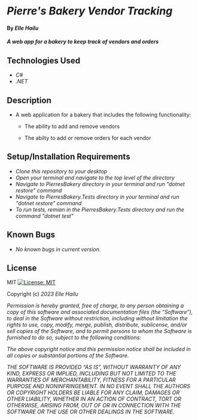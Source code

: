 # _Pierre's Bakery Vendor Tracking_

#### By _**Elle Hailu**_

#### _A web app for a bakery to keep track of vendors and orders_

## Technologies Used

- _C#_
- _.NET_

## Description

- A web application for a bakery that includes the following functionality:

  - The ability to add and remove vendors

  - The abilty to add or remove orders for each vendor

## Setup/Installation Requirements

- _Clone this repository to your desktop_
- _Open your terminal and navigate to the top level of the directory_
- _Navigate to PierresBakery directory in your terminal and run "dotnet restore" command_
- _Navigate to PierresBakery.Tests directory in your terminal and run "dotnet restore" command_
- _To run tests, remian in the PierresBakery.Tests directory and run the command "dotnet test"_

## Known Bugs

- _No known bugs in current version._

## License

MIT [![License: MIT](https://img.shields.io/badge/License-MIT-yellow.svg)](https://opensource.org/licenses/MIT)

Copyright (c) _2023_ _Elle Hailu_

_Permission is hereby granted, free of charge, to any person obtaining a copy of this software and associated documentation files (the “Software”), to deal in the Software without restriction, including without limitation the rights to use, copy, modify, merge, publish, distribute, sublicense, and/or sell copies of the Software, and to permit persons to whom the Software is furnished to do so, subject to the following conditions:_

_The above copyright notice and this permission notice shall be included in all copies or substantial portions of the Software._

_THE SOFTWARE IS PROVIDED “AS IS”, WITHOUT WARRANTY OF ANY KIND, EXPRESS OR IMPLIED, INCLUDING BUT NOT LIMITED TO THE WARRANTIES OF MERCHANTABILITY, FITNESS FOR A PARTICULAR PURPOSE AND NONINFRINGEMENT. IN NO EVENT SHALL THE AUTHORS OR COPYRIGHT HOLDERS BE LIABLE FOR ANY CLAIM, DAMAGES OR OTHER LIABILITY, WHETHER IN AN ACTION OF CONTRACT, TORT OR OTHERWISE, ARISING FROM, OUT OF OR IN CONNECTION WITH THE SOFTWARE OR THE USE OR OTHER DEALINGS IN THE SOFTWARE._
